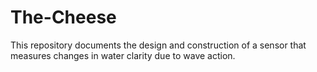 # The-Cheese
This repository documents the design and construction of a sensor that measures changes in water clarity due to wave action.
